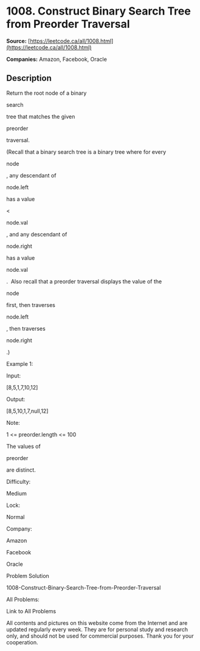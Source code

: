 # 1008. Construct Binary Search Tree from Preorder Traversal

**Source:** [https://leetcode.ca/all/1008.html](https://leetcode.ca/all/1008.html)

**Companies:** Amazon, Facebook, Oracle

## Description

Return the root node of a binary

search

tree that matches the given

preorder

traversal.

(Recall that a binary search tree is a binary tree where for every

node

, any descendant of

node.left

has a value

<

node.val

, and any descendant of

node.right

has a value

>

node.val

.  Also recall that a preorder
        traversal displays the value of the

node

first, then traverses

node.left

,
        then traverses

node.right

.)

Example 1:

Input:

[8,5,1,7,10,12]

Output:

[8,5,10,1,7,null,12]

Note:

1 <= preorder.length <= 100

The values of

preorder

are distinct.

Difficulty:

Medium

Lock:

Normal

Company:

Amazon

Facebook

Oracle

Problem Solution

1008-Construct-Binary-Search-Tree-from-Preorder-Traversal

All Problems:

Link to All Problems

All contents and pictures on this website come from the Internet and are updated regularly every week. They are for personal study and research only, and should not be used for commercial purposes. Thank you for your cooperation.

